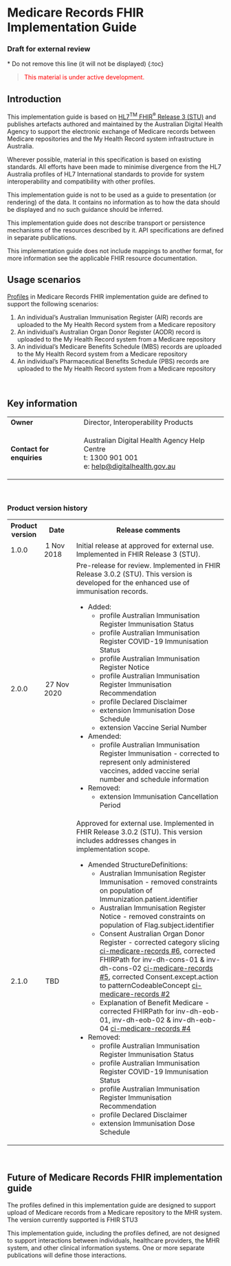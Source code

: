 # Medicare Records FHIR Implementation Guide
<h3>Draft for external review</h3>
<!-- TOC  the css styling for this is \pages\assets\css\project.css under 'markdown-toc'-->
* Do not remove this line (it will not be displayed)
{:toc}
<!-- end TOC -->

> <p style="color:#ff0000;">This material is under active development.</p>

## Introduction

This implementation guide is based on [HL7<sup>TM</sup> FHIR<sup>&reg;</sup> Release 3 (STU)](http://hl7.org/fhir/STU3/index.html) and publishes artefacts authored and maintained by the Australian Digital Health Agency to support the electronic exchange of Medicare records between Medicare repositories and the My Health Record system infrastructure in Australia. 

Wherever possible, material in this specification is based on existing standards. All efforts have been made to minimise divergence from the HL7 Australia profiles of HL7 International standards to provide for system interoperability and compatibility with other profiles.

This implementation guide is not to be used as a guide to presentation (or rendering) of the data. It contains no information as to how the data should be displayed and no such guidance should be inferred.

This implementation guide does not describe transport or persistence mechanisms of the resources described by it. API specifications are defined in separate publications.

This implementation guide does not include mappings to another format, for more information see the applicable FHIR resource documentation.
<br/>


## Usage scenarios
[Profiles](profiles.html) in Medicare Records FHIR implementation guide are defined to support the following scenarios:
1. An individual’s Australian Immunisation Register (AIR) records are uploaded to the My Health Record system from a Medicare repository
1. An individual’s Australian Organ Donor Register (AODR) record is uploaded to the My Health Record system from a Medicare repository
1. An individual’s Medicare Benefits Schedule (MBS) records are uploaded to the My Health Record system from a Medicare repository
1. An individual’s Pharmaceutical Benefits Schedule (PBS) records are uploaded to the My Health Record system from a Medicare repository
<br/>


## Key information

<table class="list" width="100%" cellspacing="6">
    <tbody>
        <tr>
            <td><b>Owner</b></td>
            <td>Director, Interoperability Products</td>
        </tr>
        <tr>
            <td><b>Contact for enquiries</b></td>
            <td>
                <p>Australian Digital Health Agency Help Centre <br />
                t:   1300 901 001<br />
                e:  <a href ="mailto:help@digitalhealth.gov.au">help@digitalhealth.gov.au</a></p>    
            </td>
        </tr>
    </tbody>
</table> 
<br/>


### Product version history

<table class="list" width="100%" cellspacing="6">
	<col style="width:15%"/>
	<col style="width:15%"/>
	<col style="width:70%"/>
     <tbody>
        <tr>
            <th>Product version</th>
            <th>Date</th>
            <th>Release comments</th>
        </tr>
        <tr>
            <td>1.0.0</td>
            <td><span style="padding-left: 3px; padding-right: 3px">1 Nov 2018</span></td>
            <td>Initial release at approved for external use. Implemented in FHIR Release 3 (STU).</td>
        </tr>
        <tr>
            <td>2.0.0</td>
            <td><span style="padding-left: 3px; padding-right: 3px">27 Nov 2020</span></td>
            <td>Pre-release for review. Implemented in FHIR Release 3.0.2 (STU). This version is developed for the enhanced use of immunisation records.
              <ul>
                <li>Added:
                  <ul>
                    <li>profile Australian Immunisation Register Immunisation Status</li>
                    <li>profile Australian Immunisation Register COVID-19 Immunisation Status</li>
                    <li>profile Australian Immunisation Register Notice</li>
                    <li>profile Australian Immunisation Register Immunisation Recommendation</li>
                    <li>profile Declared Disclaimer</li>
                    <li>extension Immunisation Dose Schedule</li>
                    <li>extension Vaccine Serial Number</li>
                  </ul>
                </li>
                <li>Amended:
                  <ul>
                    <li>profile Australian Immunisation Register Immunisation - corrected to represent only administered vaccines, added vaccine serial number and schedule information</li>
                  </ul>
                </li>
                <li>Removed: 
                  <ul>
                    <li>extension Immunisation Cancellation Period</li>
                  </ul>
                </li>
              </ul>
            </td>
        </tr>
        <tr>
            <td>2.1.0</td>
            <td><span style="padding-left: 3px; padding-right: 3px">TBD</span></td>
            <td>Approved for external use. Implemented in FHIR Release 3.0.2 (STU). This version includes addresses changes in implementation scope.
              <ul>
                <li>Amended StructureDefinitions:
                  <ul>
                    <li>Australian Immunisation Register Immunisation - removed constraints on population of Immunization.patient.identifier</li>
                    <li>Australian Immunisation Register Notice - removed constraints on population of Flag.subject.identifier</li>
                    <li>Consent Australian Organ Donor Register - corrected category slicing <a href="https://github.com/AuDigitalHealth/ci-medicare-records/issues/6">ci-medicare-records #6</a>, corrected FHIRPath for inv-dh-cons-01 & inv-dh-cons-02 <a href="https://github.com/AuDigitalHealth/ci-medicare-records/issues/5">ci-medicare-records #5</a>, corrected Consent.except.action to patternCodeableConcept <a href="https://github.com/AuDigitalHealth/ci-medicare-records/issues/2">ci-medicare-records #2</a></li>
                    <li>Explanation of Benefit Medicare - corrected FHIRPath for inv-dh-eob-01, inv-dh-eob-02 & inv-dh-eob-04 <a href="https://github.com/AuDigitalHealth/ci-medicare-records/issues/4">ci-medicare-records #4</a></li>
                  </ul>
                </li>  
                <li>Removed:
                  <ul>
                    <li>profile Australian Immunisation Register Immunisation Status</li>
                    <li>profile Australian Immunisation Register COVID-19 Immunisation Status</li>
                    <li>profile Australian Immunisation Register Immunisation Recommendation</li>
                    <li>profile Declared Disclaimer</li>
                    <li>extension Immunisation Dose Schedule</li>
                  </ul>
                </li>
              </ul>
            </td>
        </tr>
      </tbody>
</table> 
<br/>


## Future of Medicare Records FHIR implementation guide

The profiles defined in this implementation guide are designed to support upload of Medicare records from a Medicare repository to the MHR system. The version currently supported is FHIR STU3

This implementation guide, including the profiles defined, are not designed to support interactions between individuals, healthcare providers, the MHR system, and other clinical information systems. One or more separate publications will define those interactions.







